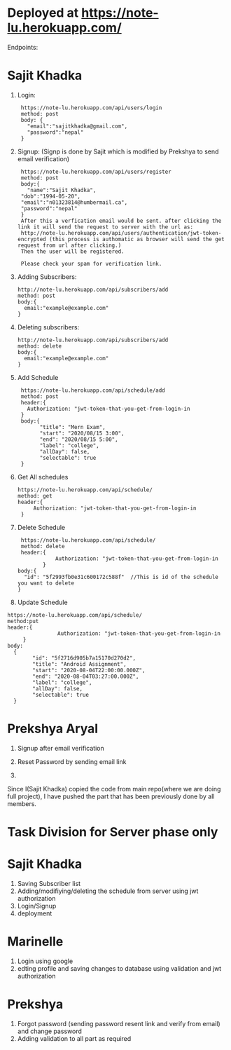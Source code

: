 # Deployed at https://note-lu.herokuapp.com/

Endpoints:
# Sajit Khadka
1. Login:

        https://note-lu.herokuapp.com/api/users/login
        method: post
        body: {
          "email":"sajitkhadka@gmail.com",
          "password":"nepal"
        }

2. Signup: (Signp is done by Sajit which is modified by Prekshya to send email verification)

        https://note-lu.herokuapp.com/api/users/register
        method: post
        body:{
          "name":"Sajit Khadka",
        "dob":"1994-05-20",
        "email":"n01323814@humbermail.ca",
        "password":"nepal"
        }
        After this a verfication email would be sent. after clicking the link it will send the request to server with the url as:
        http://note-lu.herokuapp.com/api/users/authentication/jwt-token-encrypted (this process is authomatic as browser will send the get request from url after clicking.)
        Then the user will be registered.

        Please check your spam for verification link.
    
 3. Adding Subscribers:
 
        http://note-lu.herokuapp.com/api/subscribers/add
        method: post
        body:{
          email:"example@example.com"
        }
    
    
 4. Deleting subscribers:
 
        http://note-lu.herokuapp.com/api/subscribers/add
        method: delete
        body:{
          email:"example@example.com"
        }

5. Add Schedule

        https://note-lu.herokuapp.com/api/schedule/add
        method: post
        header:{
          Authorization: "jwt-token-that-you-get-from-login-in
        }
        body:{
              "title": "Mern Exam",
              "start": "2020/08/15 3:00",
              "end": "2020/08/15 5:00",
              "label": "college",
              "allDay": false,
              "selectable": true
        }

6. Get All schedules
   
       https://note-lu.herokuapp.com/api/schedule/
       method: get
       header:{
            Authorization: "jwt-token-that-you-get-from-login-in
        }
        
 7. Delete Schedule
 
         https://note-lu.herokuapp.com/api/schedule/
         method: delete
         header:{
                    Authorization: "jwt-token-that-you-get-from-login-in
                }
        body:{
          "id": "5f2993fb0e31c600172c588f"  //This is id of the schedule you want to delete
        }
        
  8. Update Schedule
    
    https://note-lu.herokuapp.com/api/schedule/
    method:put
    header:{
                    Authorization: "jwt-token-that-you-get-from-login-in
         }
    body:
      {
            "id": "5f2716d905b7a15170d270d2",
            "title": "Android Assignment",
            "start": "2020-08-04T22:00:00.000Z",
            "end": "2020-08-04T03:27:00.000Z",
            "label": "college",
            "allDay": false,
            "selectable": true
      }
     
     
 # Prekshya Aryal
  1. Signup after email verification
  
    
  2. Reset Password by sending email link
  
  3. 
  
  
  
Since I(Sajit Khadka) copied the code from main repo(where we are doing full project), I have pushed the part that has been previously done by all members.

# Task Division for Server phase only

# Sajit Khadka
  1. Saving Subscriber list
  2. Adding/modifiying/deleting the schedule from server using jwt authorization
  3. Login/Signup
  3. deployment
  
  
# Marinelle
  1. Login using google
  2. edting profile and saving changes to database using validation and jwt authorization
  
  
# Prekshya
 1. Forgot password (sending password resent link and verify from email) and change password
 3. Adding validation to all part as required




